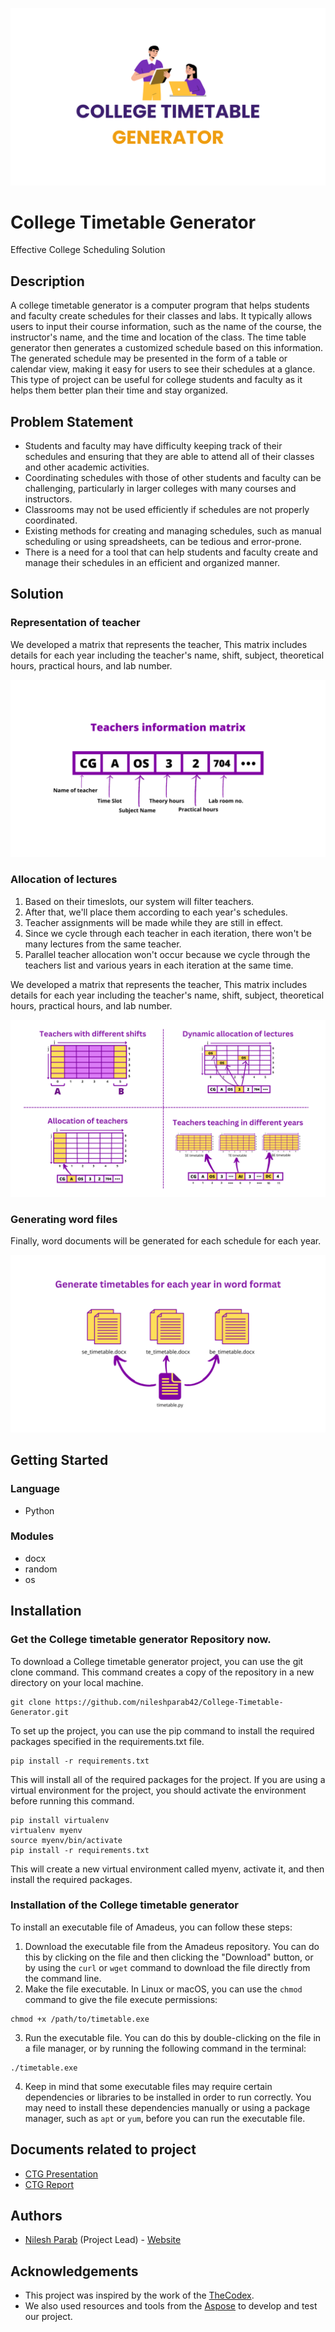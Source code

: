 ![Cover image](https://github.com/nileshparab42/Automation/blob/master/College%20Time%20Table%20Generator/Assets/TG-Cover.png)

# College Timetable Generator

Effective College Scheduling Solution

## Description

A college timetable generator is a computer program that helps students and faculty create schedules for their classes and labs. It typically allows users to input their course information, such as the name of the course, the instructor's name, and the time and location of the class. The time table generator then generates a customized schedule based on this information. The generated schedule may be presented in the form of a table or calendar view, making it easy for users to see their schedules at a glance. This type of project can be useful for college students and faculty as it helps them better plan their time and stay organized.
 
## Problem Statement

- Students and faculty may have difficulty keeping track of their schedules and ensuring that they are able to attend all of their classes and other academic activities.
- Coordinating schedules with those of other students and faculty can be challenging, particularly in larger colleges with many courses and instructors.
- Classrooms may not be used efficiently if schedules are not properly coordinated.
- Existing methods for creating and managing schedules, such as manual scheduling or using spreadsheets, can be tedious and error-prone.
- There is a need for a tool that can help students and faculty create and manage their schedules in an efficient and organized manner.

## Solution

### Representation of teacher

We developed a matrix that represents the teacher, This matrix includes details for each year including the teacher's name, shift, subject, theoretical hours, practical hours, and lab number.

![Teacher Matrix](https://github.com/nileshparab42/College-Timetable-Generator/blob/master/assets/teacher-matrix.png)

### Allocation of lectures

1. Based on their timeslots, our system will filter teachers.
2. After that, we'll place them according to each year's schedules.
3. Teacher assignments will be made while they are still in effect.
4. Since we cycle through each teacher in each iteration, there won't be many lectures from the same teacher.
5. Parallel teacher allocation won't occur because we cycle through the teachers list and various years in each iteration at the same time.

We developed a matrix that represents the teacher, This matrix includes details for each year including the teacher's name, shift, subject, theoretical hours, practical hours, and lab number.

![Allocation strategy](https://github.com/nileshparab42/College-Timetable-Generator/blob/master/assets/lecture-allocation.png)

### Generating word files

Finally, word documents will be generated for each schedule for each year.

![Word format](https://github.com/nileshparab42/College-Timetable-Generator/blob/master/assets/word-format.png)

## Getting Started

### Language

* Python

### Modules

* docx
* random
* os

## Installation

### Get the College timetable generator Repository now.

To download a College timetable generator project, you can use the git clone command. This command creates a copy of the repository in a new directory on your local machine.
```
git clone https://github.com/nileshparab42/College-Timetable-Generator.git
```
To set up the project, you can use the pip command to install the required packages specified in the requirements.txt file.
```
pip install -r requirements.txt
```
This will install all of the required packages for the project. If you are using a virtual environment for the project, you should activate the environment before running this command.
```
pip install virtualenv
virtualenv myenv
source myenv/bin/activate
pip install -r requirements.txt
```
This will create a new virtual environment called myenv, activate it, and then install the required packages.

### Installation of the College timetable generator 
To install an executable file of Amadeus, you can follow these steps:

1. Download the executable file from the Amadeus repository. You can do this by clicking on the file and then clicking the "Download" button, or by using the `curl` or `wget` command to download the file directly from the command line.
2. Make the file executable. In Linux or macOS, you can use the `chmod` command to give the file execute permissions:
```
chmod +x /path/to/timetable.exe
```
3. Run the executable file. You can do this by double-clicking on the file in a file manager, or by running the following command in the terminal:
```
./timetable.exe
```
4. Keep in mind that some executable files may require certain dependencies or libraries to be installed in order to run correctly. You may need to install these dependencies manually or using a package manager, such as `apt` or `yum`, before you can run the executable file.

## Documents related to project

- [CTG Presentation](http://link-to-presentation-1.com)
- [CTG Report](http://link-to-presentation-1.com)


## Authors

- [Nilesh Parab](https://github.com/nileshparab42) (Project Lead) - [Website](https://nileshparab10.blogspot.com/)
  

## Acknowledgements

- This project was inspired by the work of the [TheCodex](https://www.youtube.com/@TheCodex).
- We also used resources and tools from the [Aspose](https://blog.aspose.com/words/create-word-documents-using-python/) to develop and test our project.
